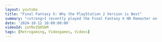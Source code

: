 ```yaml
---
layout: youtube
title: "Final Fantasy X: Why the PlayStation 2 Version is Best"
summary: "<strong>I recently played the Final Fantasy X HD Remaster on PC</strong>. And it just didn't look right. Here's why I think it's better on PlayStation 2."
date: '2024-10-12 10:00:00:00'
videoId: zaYNvZQ05bM
tags: [Retrogaming, Videogames, Videos]
---
```


